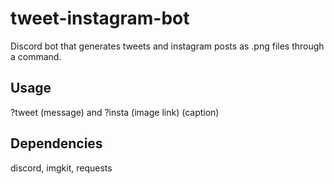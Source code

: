 # tweet-instagram-bot
Discord bot that generates tweets and instagram posts as .png files through a command.

## Usage
?tweet (message) and ?insta (image link) (caption)

## Dependencies
discord, imgkit, requests
